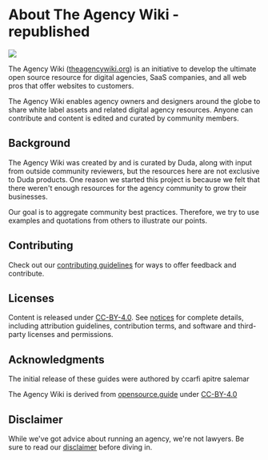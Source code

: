 # About The Agency Wiki - republished

<img src="https://lirp-cdn.multiscreensite.com/cc407b53/dms3rep/multi/opt/ecommerce-trends-holiday-2020-cover-880w.png">

The Agency Wiki ([theagencywiki.org](http://theagencywiki.org)) is an initiative to develop the ultimate open source resource for digital agencies, SaaS companies, and all web pros that offer websites to customers. 

The Agency Wiki enables agency owners and designers around the globe to share white label assets and related digital agency resources. Anyone can contribute and content is edited and curated by community members. 

## Background
The Agency Wiki was created by and is curated by Duda, along with input from outside community reviewers, but the resources here are not exclusive to Duda products. One reason we started this project is because we felt that there weren't enough resources for the agency community to grow their businesses.

Our goal is to aggregate community best practices. Therefore, we try to use examples and quotations from others to illustrate our points.

## Contributing

Check out our [contributing guidelines](/CONTRIBUTING.md) for ways to offer feedback and contribute.

## Licenses

Content is released under [CC-BY-4.0](https://creativecommons.org/licenses/by/4.0/). See [notices](notices.md) for complete details, including attribution guidelines, contribution terms, and software and third-party licenses and permissions.

## Acknowledgments

The initial release of these guides were authored by ccarfi apitre salemar

The Agency Wiki is derived from [opensource.guide](https://opensource.guide) under [CC-BY-4.0](https://creativecommons.org/licenses/by/4.0/) 

## Disclaimer
While we've got advice about running an agency, we're not lawyers. Be sure to read our [disclaimer](notices.md#legal-disclaimer) before diving in.
